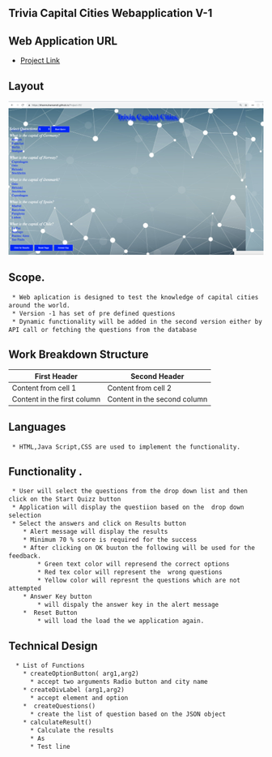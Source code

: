 ##  Trivia Capital Cities Webapplication V-1 
##  Web Application URL 
* [Project Link](https://khanmuhamamdt.github.io/Project-01/)

##  Layout
![fish-logo](./Application.jpg)
##  Scope.
     * Web aplication is designed to test the knowledge of capital cities around the world.
     * Version -1 has set of pre defined questions 
     * Dynamic functionality will be added in the second version either by API call or fetching the questions from the database
## Work Breakdown Structure
First Header | Second Header
------------ | -------------
Content from cell 1 | Content from cell 2
Content in the first column | Content in the second column


## Languages 
     * HTML,Java Script,CSS are used to implement the functionality.
##  Functionality . 
     * User will select the questions from the drop down list and then click on the Start Quizz button
     * Application will display the questiion based on the  drop down selection
     * Select the answers and click on Results button
        * Alert message will display the results 
        * Minimum 70 % score is required for the success 
        * After clicking on OK buuton the following will be used for the feedback.
            * Green text color will represend the correct options 
            * Red tex color will represent the  wrong questions 
            * Yellow color will represnt the questions which are not attempted 
        * Answer Key button
            * will dispaly the answer key in the alert message 
        *  Reset Button 
            * will load the load the we application again.     
##   Technical Design
      * List of Functions
        * createOptionButton( arg1,arg2)
          * accept two arguments Radio button and city name
        * createDivLabel (arg1,arg2)
          * accept element and option
        *  createQuestions()
          * create the list of question based on the JSON object
        * calculateResult()
          * Calculate the results
          * As
          * Test line
          
 
